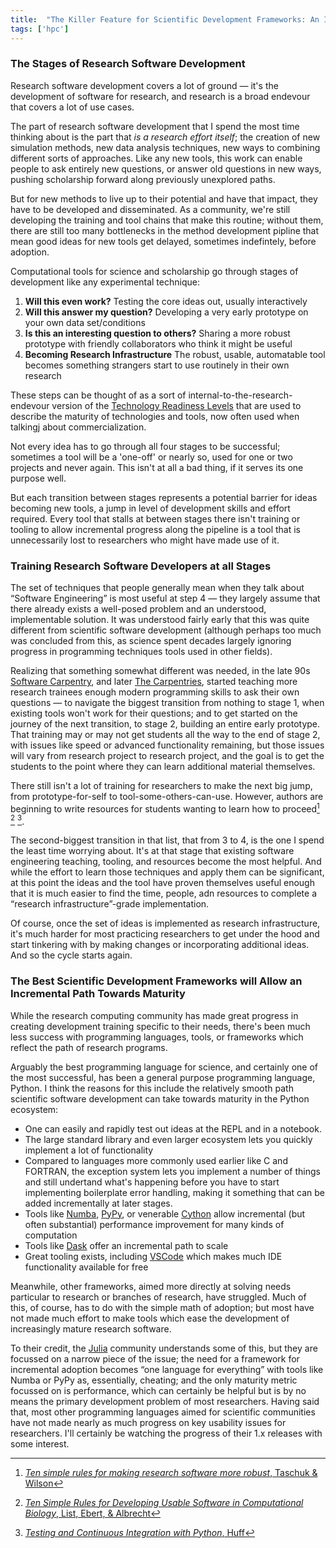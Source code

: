 ```yaml
---
title:  "The Killer Feature for Scientific Development Frameworks: An Incremental Path To Maturity"
tags: ['hpc']
---
```


### The Stages of Research Software Development

Research software development covers a lot of ground &mdash; it's the development of software for research,
and research is a broad endevour that covers a lot of use cases.

The part of research software development that I spend the most time thinking about is the part that 
_is a research effort itself_; the creation of new simulation methods, new data analysis techniques,
new ways to combining different sorts of approaches.  Like any new tools, this work
can enable people to ask entirely new questions, or answer old questions in new ways, pushing
scholarship forward along previously unexplored paths.

But for new methods to live up to their potential and have that impact, they have to be developed
and disseminated.  As a community, we're still developing the training and tool chains that 
make this routine; without them, there are still too many bottlenecks in the method development
pipline that mean good ideas for new tools get delayed, sometimes indefintely, before adoption.

Computational tools for science and scholarship go through stages of development like any experimental technique:

1.  **Will this even work?**  Testing the core ideas out, usually interactively
2.  **Will this answer my question?**  Developing a very early prototype on your own data set/conditions
3.  **Is this an interesting question to others?**  Sharing a more robust prototype with friendly collaborators who think it might be useful
4.  **Becoming Research Infrastructure** The robust, usable, automatable tool becomes something strangers start to use routinely in their own research

These steps can be thought of as a sort of internal-to-the-research-endevour version of 
the [Technology Readiness Levels](https://en.wikipedia.org/wiki/Technology_readiness_level) 
that are used to describe the maturity of technologies and tools, now often used when talkingj
about commercialization.

Not every idea has to go through all four stages to be successful; sometimes a tool will be a 'one-off'
or nearly so, used for one or two projects and never again.  This isn't at all a bad thing, 
if it serves its one purpose well.  

But each transition between stages represents a potential barrier for ideas becoming new tools,
a jump in level of development skills and effort required.  Every tool that stalls at between 
stages there isn't training or tooling to allow incremental progress along the pipeline is a tool that
is unnecessarily lost to researchers who might have made use of it.

### Training Research Software Developers at all Stages

The set of techniques that people generally mean when they talk about 
&ldquo;Software Engineering&rdquo; is most useful at step 4 &mdash; they largely assume that 
there already exists a well-posed problem and an understood, implementable solution.
It was understood fairly early that this was quite different from scientific software development
(although perhaps too much was concluded from this, as science spent decades largely 
ignoring progress in programming techniques tools used in other fields).

Realizing that something somewhat different was needed, in the late 90s 
[Software Carpentry](https://software-carpentry.org), and later [The Carpentries](https://carpentries.org),
started teaching more research trainees enough modern programming skills to ask their own 
questions &mdash; to navigate the biggest transition from nothing to stage 1, when existing tools
won't work for their questions; and to get started on the journey of the next transition, to
stage 2, building an entire early prototype.  That training may or may not get students
all the way to the end of stage 2, with issues like speed or advanced functionality remaining,
but those issues will vary from research project to research project, and the goal is to
get the students to the point where they can learn additional material themselves.

There still isn't a lot of training for researchers to make the next big jump, from
prototype-for-self to tool-some-others-can-use.  However, authors are beginning to write
resources for students wanting to learn how to proceed[^1] [^2] [^3].

The second-biggest transition in that list, that from 3 to 4, is the one I spend the least
time worrying about.  It's at that stage that existing software engineering teaching, tooling,
and resources become the most helpful.  And while the effort to learn those techniques
and apply them can be significant, at this point the ideas and the tool have proven themselves
useful enough that it is much easier to find the time, people, adn resources to complete a 
&ldquo;research infrastructure&rdquo;-grade implementation.

Of course, once the set of ideas is implemented as research infrastructure, it's
much harder for most practicing researchers to get under the hood and start 
tinkering with by making changes or incorporating additional ideas.  And so the cycle starts again.

### The Best Scientific Development Frameworks will Allow an Incremental Path Towards Maturity

While the research computing community has made great progress in creating development training
specific to their needs, there's been much less success with programming languages, tools, or
frameworks which reflect the path of research programs.

Arguably the best programming language for science, and certainly one of the most successful, 
has been a general purpose programming language, Python.  I think the reasons for this include
the relatively smooth path scientific software development can take towards maturity in the
Python ecosystem:

* One can easily and rapidly test out ideas at the REPL and in a notebook.
* The large standard library and even larger ecosystem lets you quickly implement a lot of functionality
* Compared to languages more commonly used earlier like C and FORTRAN, the exception system lets
you implement a number of things and still undertand what's happening before you have to start
implementing boilerplate error handling, making it something that can be added incrementally at later stages.
* Tools like [Numba](http://numba.pydata.org), [PyPy](https://www.pypy.org), or venerable [Cython](http://cython.org) allow incremental (but often substantial) performance improvement for many kinds of computation
* Tools like [Dask](https://www.pypy.org) offer an incremental path to scale
* Great tooling exists, including [VSCode](https://code.visualstudio.com) which makes much IDE functionality available for free

Meanwhile, other frameworks, aimed more directly at solving needs particular to research or branches of research,
have struggled.  Much of this, of course, has to do with the simple math of adoption; but most have not
made much effort to make tools which ease the development of increasingly mature research software.

To their credit, the [Julia](https://julialang.org) community understands some of this, but they are focussed
on a narrow piece of the issue; the need for a framework for incremental adoption becomes &ldquo;one language
for everything&rdquo; with tools like Numba or PyPy as, essentially, cheating; and the only 
maturity metric focussed on is performance, which can certainly be helpful but is by no means the primary
development problem of most researchers. Having said that, most other programming languages aimed for
scientific communities have not made nearly as much progress on key usability issues for researchers.
I'll certainly be watching the progress of their 1.x releases with some interest.


[^1]: [_Ten simple rules for making research software more robust_, Taschuk &amp; Wilson](http://journals.plos.org/ploscompbiol/article?id=10.1371/journal.pcbi.1005412)
[^2]: [_Ten Simple Rules for Developing Usable Software in Computational Biology_, List, Ebert, &amp; Albrecht](http://journals.plos.org/ploscompbiol/article?id=10.1371/journal.pcbi.1005265)
[^3]: [_Testing and Continuous Integration with Python_, Huff](http://katyhuff.github.io/python-testing)
